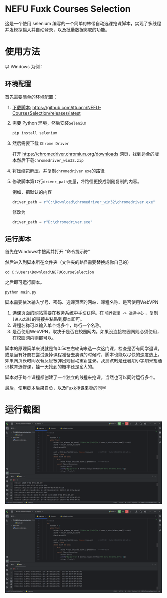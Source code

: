# NEFU Fuxk Courses Selection

这是一个使用 selenium 编写的一个简单的林带自动选课抢课脚本，实现了多线程并发模拟输入并自动登录，以及批量数据爬取的功能。

# 使用方法

以 Windows 为例：

## 环境配置

首先需要简单的环境配置：

1. [下载脚本:](https://github.com/ittuann/NEFU-CoursesSelection/releases/latest) <https://github.com/ittuann/NEFU-CoursesSelection/releases/latest>

2. 需要 Python 环境，然后安装`Selenium`

   ```python
   pip install selenium
   ```

3. 然后需要下载 `Chrome Driver`

   打开 <https://chromedriver.chromium.org/downloads> 网页，找到适合的版本然后下载`chromedriver_win32.zip`

4. 将压缩包解压，并复制`chromedriver.exe`的路径

5. 修改脚本第`17`行`driver_path`变量，将路径更换成刚刚复制的内容。

   例如，把默认的内容

   ```python
   driver_path = r"C:\Download\chromedriver_win32\chromedriver.exe"
   ```

   修改为

   ```python
   driver_path = r"D:\chromedriver.exe"
   ```

## 运行脚本

首先在Windows中搜索并打开 “命令提示符”

然后进入到脚本所在文件夹（文件夹的路径需要替换成你自己的）

```shell
cd C:\Users\Download\NEFUCourseSelection
```

之后即可运行脚本。

```shell
python main.py
```

脚本需要依次输入学号、密码、选课页面的网站、课程名称、是否使用WebVPN

1. 选课页面的网站需要在教务系统中手动获得。在 `培养管理 -> 选课中心` ，复制`[进入选课]`的链接并粘贴到脚本即可。
2. 课程名称可以输入单个或多个，每行一个名称。
3. 是否使用WebVPN，取决于是否在校园网内。如果没连接校园网则必须使用，在校园网内则都可以。

脚本的原理简单来说就是每0.5s左右轮询来选一次这门课，检查是否有同学退课。或是当有奸商在尝试退掉课程准备去卖课的时候时，脚本也能以尽快的速度选上。如果网页长时间没有反应被弹出则自动重新登录。我测试的是在暑期小学期来抢通识教育选修课，挂一天抢到的概率还是蛮大的。

脚本对于每个课程都创建了一个独立的线程来抢课。当然也可以同时运行多个。

最后，使用脚本后果自负，以及Fuxk抢课来卖的同学

# 运行截图

![RunScreenshot1](./img/RunScreenshot1.png)

![RunScreenshot1](./img/RunScreenshot2.png)
